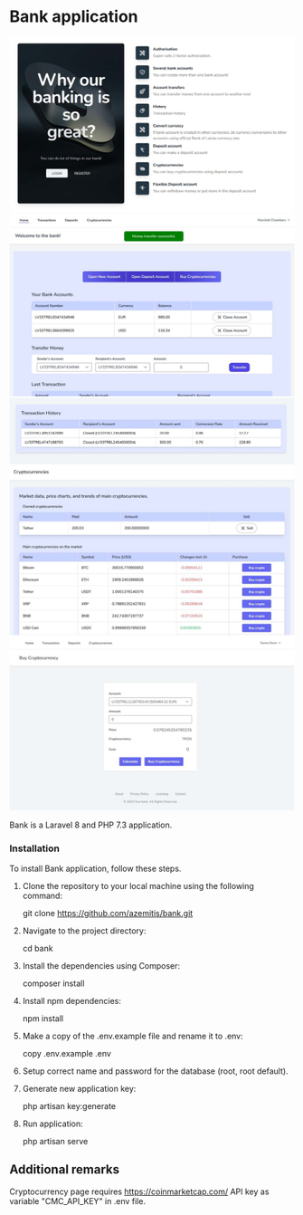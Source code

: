 # Bank application

![Img](land.jpg)
![Img](main.jpg)
![Img](transactions.jpg)
![Img](cryptolist.jpg)
![Img](crypto.jpg)

Bank is a Laravel 8 and PHP 7.3 application.

### Installation

To install Bank application, follow these steps.

1. Clone the repository to your local machine using the following command:


    git clone https://github.com/azemitis/bank.git

2. Navigate to the project directory:


    cd bank

3. Install the dependencies using Composer:


    composer install

4. Install npm dependencies:


    npm install

5. Make a copy of the .env.example file and rename it to .env:


    copy .env.example .env

6. Setup correct name and password for the database (root, root default).


7. Generate new application key:


    php artisan key:generate

8. Run application:


    php artisan serve


## Additional remarks
Cryptocurrency page requires https://coinmarketcap.com/ API key as variable "CMC_API_KEY" in .env file.
